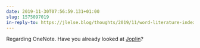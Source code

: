 ```yaml
---
date: 2019-11-30T07:56:59.131+01:00
slug: 1575097019
in-reply-to: https://jlelse.blog/thoughts/2019/11/word-literature-index/
---
```

Regarding OneNote. Have you already looked at [Joplin](https://joplinapp.org/)?
